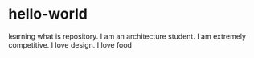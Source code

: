 # hello-world
learning what is repository.
I am an architecture student. 
I am extremely competitive.
I love design. 
I love food
